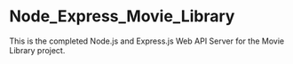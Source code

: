 # Node_Express_Movie_Library
This is the completed Node.js and Express.js Web API Server for the Movie Library project.
